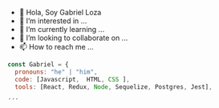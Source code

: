 - 👋 Hola, Soy Gabriel Loza
- 👀 I’m interested in ...
- 🌱 I’m currently learning ...
- 💞️ I’m looking to collaborate on ...
- 📫 How to reach me ...

```js
const Gabriel = {
  pronouns: "he" | "him",
  code: [Javascript,  HTML, CSS ],
  tools: [React, Redux, Node, Sequelize, Postgres, Jest],
  
´´´

